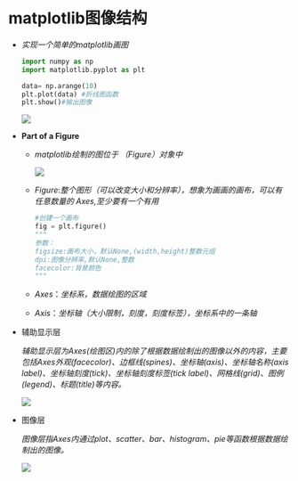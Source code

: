 # matplotlib图像结构

- *实现一个简单的matplotlib画图*

  ```python
  import numpy as np
  import matplotlib.pyplot as plt
  
  data= np.arange(10)
  plt.plot(data) #折线图函数
  plt.show()#输出图像
  ```

  ![](C:\Users\唐禹\Desktop\数据分析-唐禹\matplotlib\图\图1.png)

- **Part of a Figure**

  - *matplotlib绘制的图位于 （Figure）对象中*

    ![](C:\Users\唐禹\Desktop\数据分析-唐禹\matplotlib\图\绘图区域.jpg)

  - *Figure*:*整个图形（可以改变大小和分辨率），想象为画画的画布，可以有任意数量的 Axes,至少要有一个有用*

    ```python
    #创建一个画布
    fig = plt.figure()
    """
    参数：
    figsize:画布大小，默认None,(width,height)整数元组
    dpi:图像分辨率,默认None,整数
    facecolor:背景颜色
    """
    ```

  - *Axes*：*坐标系，数据绘图的区域*

  - *Axis*：*坐标轴（大小限制，刻度，刻度标签），坐标系中的一条轴*

- 辅助显示层

  *辅助显示层为Axes(绘图区)内的除了根据数据绘制出的图像以外的内容，主要包括Axes外观(facecolor)、边框线(spines)、坐标轴(axis)、坐标轴名称(axis label)、坐标轴刻度(tick)、坐标轴刻度标签(tick label)、网格线(grid)、图例(legend)、标题(title)等内容。*

  ![](C:\Users\唐禹\Desktop\数据分析-唐禹\matplotlib\图\图像结构.webp)

- 图像层

  *图像层指Axes内通过plot、scatter、bar、histogram、pie等函数根据数据绘制出的图像。*

  ![](C:\Users\唐禹\Desktop\数据分析-唐禹\matplotlib\图\图像层.jpeg)
